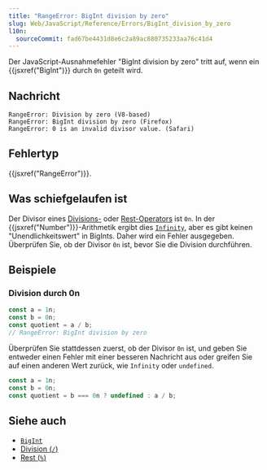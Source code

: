 ```yaml
---
title: "RangeError: BigInt division by zero"
slug: Web/JavaScript/Reference/Errors/BigInt_division_by_zero
l10n:
  sourceCommit: fad67be4431d8e6c2a89ac880735233aa76c41d4
---
```


Der JavaScript-Ausnahmefehler "BigInt division by zero" tritt auf, wenn ein {{jsxref("BigInt")}} durch `0n` geteilt wird.

## Nachricht

```plain
RangeError: Division by zero (V8-based)
RangeError: BigInt division by zero (Firefox)
RangeError: 0 is an invalid divisor value. (Safari)
```

## Fehlertyp

{{jsxref("RangeError")}}.

## Was schiefgelaufen ist

Der Divisor eines [Divisions-](/de/docs/Web/JavaScript/Reference/Operators/Division) oder [Rest-Operators](/de/docs/Web/JavaScript/Reference/Operators/Remainder) ist `0n`. In der {{jsxref("Number")}}-Arithmetik ergibt dies [`Infinity`](/de/docs/Web/JavaScript/Reference/Global_Objects/Infinity), aber es gibt keinen "Unendlichkeitswert" in BigInts. Daher wird ein Fehler ausgegeben. Überprüfen Sie, ob der Divisor `0n` ist, bevor Sie die Division durchführen.

## Beispiele

### Division durch 0n

```js example-bad
const a = 1n;
const b = 0n;
const quotient = a / b;
// RangeError: BigInt division by zero
```

Überprüfen Sie stattdessen zuerst, ob der Divisor `0n` ist, und geben Sie entweder einen Fehler mit einer besseren Nachricht aus oder greifen Sie auf einen anderen Wert zurück, wie `Infinity` oder `undefined`.

```js example-good
const a = 1n;
const b = 0n;
const quotient = b === 0n ? undefined : a / b;
```

## Siehe auch

- [`BigInt`](/de/docs/Web/JavaScript/Reference/Global_Objects/BigInt)
- [Division (`/`)](/de/docs/Web/JavaScript/Reference/Operators/Division)
- [Rest (`%`)](/de/docs/Web/JavaScript/Reference/Operators/Remainder)
